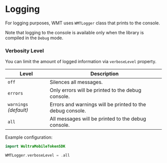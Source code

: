 # Logging

For logging purposes, WMT uses `WMTLogger` class that prints to the console.

<!-- begin box info -->
Note that logging to the console is available only when the library is compiled in the `Debug` mode.
<!-- end -->

### Verbosity Level

You can limit the amount of logged information via `verboseLevel` property.

| Level | Description |
| --- | --- |
| `off` | Silences all messages. |
| `errors` | Only errors will be printed to the debug console. |
| `warnings` _(default)_ | Errors and warnings will be printed to the debug console. |
| `all` | All messages will be printed to the debug console. |

Example configuration:

```swift
import WultraMobileTokenSDK

WMTLogger.verboseLevel = .all
```
